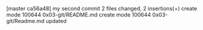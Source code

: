 [master ca56a48] my second commit
 2 files changed, 2 insertions(+)
 create mode 100644 0x03-git/README.md
 create mode 100644 0x03-git/Readme.md
updated
